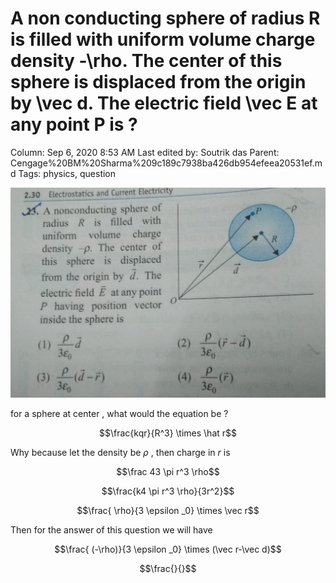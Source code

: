# A non conducting sphere of radius R is filled with uniform volume charge density -\rho. The center of this sphere is displaced from the origin by \vec d. The electric field \vec E at any point P is ?

Column: Sep 6, 2020 8:53 AM
Last edited by: Soutrik das
Parent: Cengage%20BM%20Sharma%209c189c7938ba426db954efeea20531ef.md
Tags: physics, question

![A%20non%20conducting%20sphere%20of%20radius%20R%20is%20filled%20with%207a71adeef4fb4415834f39a3a95f8895/WhatsApp_Image_2020-09-06_at_08.35.39.jpeg](A%20non%20conducting%20sphere%20of%20radius%20R%20is%20filled%20with%207a71adeef4fb4415834f39a3a95f8895/WhatsApp_Image_2020-09-06_at_08.35.39.jpeg)

for a sphere at center , what would the equation be ?

$$\frac{kqr}{R^3} \times \hat r$$

Why because let the density be $\rho$ , then charge in $r$ is 

$$\frac 43 \pi r^3 \rho$$

$$\frac{k4 \pi r^3 \rho}{3r^2}$$

$$\frac{ \rho}{3 \epsilon _0} \times \vec r$$

Then for the answer of this question we will have 

$$\frac{ (-\rho)}{3 \epsilon _0} \times (\vec r-\vec d)$$

$$\frac{}{}$$